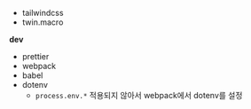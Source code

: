 - tailwindcss
- twin.macro


**dev**

- prettier
- webpack
- babel
- dotenv
  - `process.env.*` 적용되지 않아서 webpack에서 dotenv를 설정